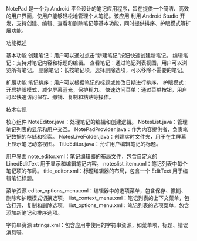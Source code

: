 NotePad 是一个为 Android 平台设计的笔记应用程序，旨在提供一个简洁、高效的用户界面，使用户能够轻松地管理个人笔记。该应用
利用 Android Studio 开发，支持创建、编辑、查看和删除笔记等基本功能，同时提供排序、护眼模式等扩展功能。

功能概述

基本功能
创建笔记：用户可以通过点击“新建笔记”按钮快速创建新笔记。
编辑笔记：支持对笔记内容和标题的编辑。
查看笔记：通过笔记列表视图，用户可以浏览所有笔记。
删除笔记：长按笔记项，选择删除选项，可以移除不需要的笔记。

扩展功能
笔记排序：用户可以根据笔记的标题或修改日期进行排序。
护眼模式：开启护眼模式，减少屏幕蓝光，保护视力。
快速访问菜单：通过菜单按钮，用户可以快速访问保存、撤销、复制和粘贴等操作。


技术实现

核心组件
NoteEditor.java：处理笔记的编辑和创建逻辑。
NotesList.java：管理笔记列表的显示和用户交互。
NotePadProvider.java：作为内容提供者，负责笔记数据的存储和检索。
NotesLiveFolder.java：创建实时文件夹，用于在主屏幕上显示笔记动态视图。
TitleEditor.java：允许用户编辑笔记的标题。

用户界面
note_editor.xml：笔记编辑器的布局文件，包含自定义的 LinedEditText 用于显示和编辑笔记内容。
noteslist_item.xml：笔记列表中每个笔记项的布局。
title_editor.xml：标题编辑器的布局，包含一个 EditText 用于编辑笔记标题。

菜单资源
editor_options_menu.xml：编辑器中的选项菜单，包含保存、撤销、删除和护眼模式切换选项。
list_context_menu.xml：笔记列表的上下文菜单，包含打开、复制和删除选项。
list_options_menu.xml：笔记列表的选项菜单，包含添加新笔记和排序选项。

字符串资源
strings.xml：包含应用中使用的字符串资源，如菜单项、标题、错误消息等。